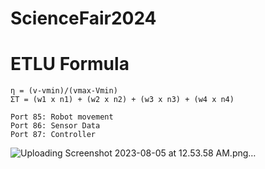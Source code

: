 ﻿# ScienceFair2024


<h1> ETLU Formula</h1>

```
η = (v-vmin)/(vmax-Vmin)
ΣΤ = (w1 x n1) + (w2 x n2) + (w3 x n3) + (w4 x n4) 
```

```
Port 85: Robot movement 
Port 86: Sensor Data
Port 87: Controller
```
![Uploading Screenshot 2023-08-05 at 12.53.58 AM.png…]()
